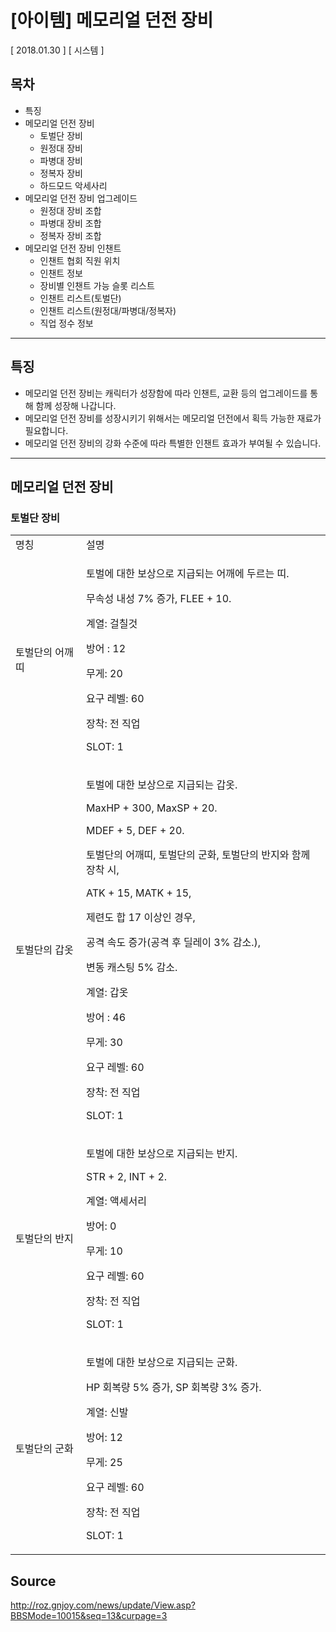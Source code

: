 # [아이템] 메모리얼 던전 장비

[ 2018.01.30 ] [ 시스템 ]

## 목차

* 특징
* 메모리얼 던전 장비
  * 토벌단 장비
  * 원정대 장비
  * 파병대 장비
  * 정복자 장비
  * 하드모드 악세사리
* 메모리얼 던전 장비 업그레이드
  * 원정대 장비 조합
  * 파병대 장비 조합
  * 정복자 장비 조합
* 메모리얼 던전 장비 인챈트
  * 인챈트 협회 직원 위치
  * 인챈트 정보
  * 장비별 인챈트 가능 슬롯 리스트
  * 인챈트 리스트(토벌단)
  * 인챈트 리스트(원정대/파병대/정복자)
  * 직업 정수 정보
 
---

 ## 특징
 
* 메모리얼 던전 장비는 캐릭터가 성장함에 따라 인챈트, 교환 등의 업그레이드를 통해 함께 성장해 나갑니다.
* 메모리얼 던전 장비를 성장시키기 위해서는 메모리얼 던전에서 획득 가능한 재료가 필요합니다.
* 메모리얼 던전 장비의 강화 수준에 따라 특별한 인챈트 효과가 부여될 수 있습니다.

---

## 메모리얼 던전 장비
 
### 토벌단 장비

<table>
	<tbody>
		<tr>
			<td>명칭</td>
			<td>설명</td>
		</tr>
		<tr>
			<td>
        <img alt="" src="http://imgc.gnjoy.com/ufile/common/2018/01/30/053110_ZntfRoWc.bmp"><br/>
        토벌단의 어깨띠
			</td>
			<td>
        <p>토벌에 대한 보상으로 지급되는 어깨에 두르는 띠.</p>
        <p>무속성 내성 7% 증가, FLEE + 10.</p>
        <p>계열: 걸칠것</p>
        <p>방어 : 12</p>
        <p>무게: 20</p>
        <p>요구 레벨: 60</p>
        <p>장착: 전 직업</p>
        <p>SLOT: 1</p>
			</td>
		</tr>
		<tr>
			<td>
			  <img alt="" src="http://imgc.gnjoy.com/ufile/common/2018/01/30/053125_NUNIXSKw.bmp"><br/>
        토벌단의 갑옷
			</td>
			<td>
			  <p>토벌에 대한 보상으로 지급되는 갑옷.</p>
			  <p>MaxHP + 300, MaxSP + 20.</p>
        <p>MDEF + 5, DEF + 20.</p>
			  <p>토벌단의 어깨띠, 토벌단의 군화, 토벌단의 반지와 함께 장착 시,</p>
        <p>ATK + 15, MATK + 15,</p>
        <p>제련도 합 17 이상인 경우,</p>
			  <p>공격 속도 증가(공격 후 딜레이 3% 감소.),</p>
        <p>변동 캐스팅 5% 감소.</p>
			  <p>계열: 갑옷</p>
        <p>방어 : 46</p>
        <p>무게: 30</p>
        <p>요구 레벨: 60</p>
        <p>장착: 전 직업</p>
        <p>SLOT: 1</p>
			</td>
		</tr>
		<tr>
			<td>
			  <img alt="" src="http://imgc.gnjoy.com/ufile/common/2018/01/30/053135_gHkeBgYE.bmp" ><br/>
        토벌단의 반지
			</td>
			<td>
        <p>토벌에 대한 보상으로 지급되는 반지.</p>
        <p>STR + 2, INT + 2.</p>
        <p>계열: 액세서리</p>
        <p>방어: 0</p>
        <p>무게: 10</p>
        <p>요구 레벨: 60</p>
        <p>장착: 전 직업</p>
        <p>SLOT: 1</p>
			</td>
		</tr>
		<tr>
			<td>
			  <img alt="" src="http://imgc.gnjoy.com/ufile/common/2018/01/30/053144_HG6H9loa.bmp" ><br/>
        토벌단의 군화
			</td>
			<td>
        <p>토벌에 대한 보상으로 지급되는 군화.</p>
        <p>HP 회복량 5% 증가, SP 회복량 3% 증가.</p>
        <p>계열: 신발</p>
        <p>방어: 12</p>
        <p>무게: 25</p>
        <p>요구 레벨: 60</p>
        <p>장착: 전 직업</p>
        <p>SLOT: 1</p>
			</td>
		</tr>
	</tbody>
</table>

## Source

http://roz.gnjoy.com/news/update/View.asp?BBSMode=10015&seq=13&curpage=3
